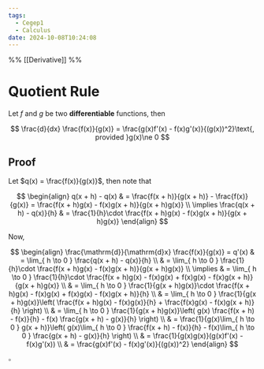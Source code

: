 ```yaml
---
tags:
  - Cegep1
  - Calculus
date: 2024-10-08T10:24:08
---
```


%% [[Derivative]] %%

# Quotient Rule

Let $f$ and $g$ be two **differentiable** functions, then

$$
\frac{d}{dx} \frac{f(x)}{g(x)} = \frac{g(x)f'(x) - f(x)g'(x)}{(g(x))^2}\text{, provided }g(x)\ne 0
$$

## Proof

Let $q(x) = \frac{f(x)}{g(x)}$, then note that

$$
\begin{align}
q(x + h) - q(x) & = \frac{f(x + h)}{g(x + h)} - \frac{f(x)}{g(x)} = \frac{f(x + h)g(x) - f(x)g(x + h)}{g(x + h)g(x)} \\
\implies \frac{q(x + h) - q(x)}{h} & = \frac{1}{h}\cdot \frac{f(x + h)g(x) - f(x)g(x + h)}{g(x + h)g(x)}
\end{align}
$$

Now,

$$
\begin{align}
\frac{\mathrm{d}}{\mathrm{d}x} \frac{f(x)}{g(x)} = q'(x) & = \lim_{ h \to 0 } \frac{q(x + h) - q(x)}{h} \\
 & = \lim_{ h \to 0 } \frac{1}{h}\cdot \frac{f(x + h)g(x) - f(x)g(x + h)}{g(x + h)g(x)} \\
\implies & = \lim_{ h \to 0 } \frac{1}{h}\cdot \frac{f(x + h)g(x) - f(x)g(x) + f(x)g(x) - f(x)g(x + h)}{g(x + h)g(x)} \\
 & = \lim_{ h \to 0 } \frac{1}{g(x + h)g(x)}\cdot \frac{f(x + h)g(x) - f(x)g(x) + f(x)g(x) - f(x)g(x + h)}{h} \\
 & = \lim_{ h \to 0 } \frac{1}{g(x + h)g(x)}\left( \frac{f(x + h)g(x) - f(x)g(x)}{h} + \frac{f(x)g(x) - f(x)g(x + h)}{h} \right) \\
 & = \lim_{ h \to 0 } \frac{1}{g(x + h)g(x)}\left( g(x) \frac{f(x + h) - f(x)}{h} - f(x) \frac{g(x + h) - g(x)}{h} \right) \\
 & = \frac{1}{g(x)\lim_{ h \to 0 } g(x + h)}\left( g(x)\lim_{ h \to 0 } \frac{f(x + h) - f(x)}{h} - f(x)\lim_{ h \to 0 } \frac{g(x + h) - g(x)}{h} \right) \\
 & = \frac{1}{g(x)g(x)}(g(x)f'(x) - f(x)g'(x)) \\
 & = \frac{g(x)f'(x) - f(x)g'(x)}{(g(x))^2}
\end{align}
$$

$\square$